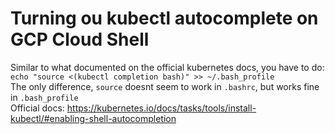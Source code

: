 # Turning ou kubectl autocomplete on GCP Cloud Shell

Similar to what documented on the official kubernetes docs, you have to do:  
`echo "source <(kubectl completion bash)" >> ~/.bash_profile`  
The only difference, `source` doesnt seem to work in `.bashrc`, but works fine in `.bash_profile`  
Official docs: https://kubernetes.io/docs/tasks/tools/install-kubectl/#enabling-shell-autocompletion
